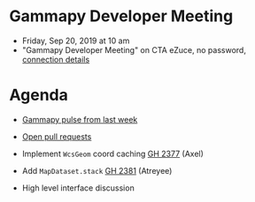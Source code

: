 # Gammapy Developer Meeting

* Friday, Sep 20, 2019 at 10 am
* "Gammapy Developer Meeting" on CTA eZuce, no password, [connection details](../ezuce.txt)

# Agenda

* [Gammapy pulse from last week](https://github.com/gammapy/gammapy/pulse)
* [Open pull requests](https://github.com/gammapy/gammapy/pulls)

* Implement `WcsGeom` coord caching [GH 2377](https://github.com/gammapy/gammapy/pull/2377) (Axel)
* Add `MapDataset.stack` [GH 2381](https://github.com/gammapy/gammapy/pull/2381) (Atreyee)
* High level interface discussion
